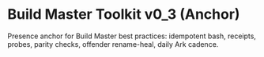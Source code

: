 # Build Master Toolkit v0_3 (Anchor)
Presence anchor for Build Master best practices: idempotent bash, receipts, probes, parity checks, offender rename-heal, daily Ark cadence.
